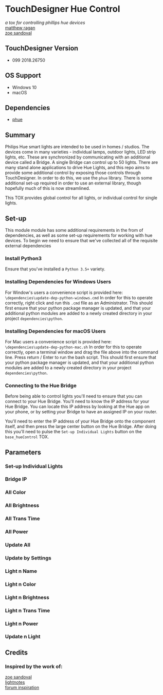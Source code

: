 # TouchDesigner Hue Control
*a tox for controlling phillips hue devices*  
[matthew ragan](matthewragan.com)  
[zoe sandoval](zoesandoval.com)

## TouchDesigner Version
* 099 2018.26750

## OS Support
* Windows 10
* macOS

## Dependencies
* [phue](https://github.com/studioimaginaire/phue)

## Summary
Philips Hue smart lights are intended to be used in homes / studios. The devices come in many varieties - individual lamps, outdoor lights, LED strip lights, etc. These are synchronized by communicating with an additional device called a Bridge. A single Bridge can control up to 50 lights. There are many stand alone applications to drive Hue Lights, and this repo aims to provide some additional control by exposing those controls through TouchDesigner. In order to do this, we use the `phue` library. There is some additional set-up required in order to use an external library, though hopefully much of this is now streamlined.

This TOX provides global control for all lights, or individual control for single lights.

## Set-up
This module module has some additional requirements in the from of dependencies, as well as some set-up requirements for working with hue devices. To begin we need to ensure that we've collected all of the requisite external dependencies

### Install Python3
Ensure that you've installed a `Python 3.5+` variety.

### Installing Dependencies for Windows Users
For Window's users a convenience script is provided here:
`\dependencies\update-dep-python-windows.cmd`
In order for this to operate correctly, right click and run this `.cmd` file as an Administrator. This should first ensure that your python package manager is updated, and that your additional python modules are added to a newly created directory in your project `dependencies\python`. 

### Installing Dependencies for macOS Users
For Mac users a convenience script is provided here:
`\dependencies\update-dep-python-mac.sh`
In order for this to operate correctly, open a terminal window and drag the file above into the command line. Press return / Enter to run the bash script. This should first ensure that your python package manager is updated, and that your additional python modules are added to a newly created directory in your project `dependencies\python`. 

### Connecting to the Hue Bridge
Before being able to control lights you'll need to ensure that you can connect to your Hue Bridge. You'll need to know the IP address for your Hue Bridge. You can locate this IP address by looking at the Hue app on your phone, or by setting your Bridge to have an assigned IP on your router.

You'll need to enter the IP address of your Hue Bridge onto the component itself, and then press the large center button on the Hue Bridge. After doing this you'll need to pulse the `Set-up Individual Lights` button on the `base_hueControl` TOX.

## Parameters

### Set-up Individual Lights

### Bridge IP

### All Color

### All Brightness

### All Trans Time

### All Power

### Update All

### Update by Settings

### Light n Name

### Light n Color

### Light n Brightness

### Light n Trans Time

### Light n Power

### Update n Light

## Credits
### Inspired by the work of:
[zoe sandoval](zoesandoval.com)  
[lightnotes](https://www.lightnotes.es/)  
[forum inspiration](https://www.derivative.ca/Forum/viewtopic.php?f=4&t=6131)